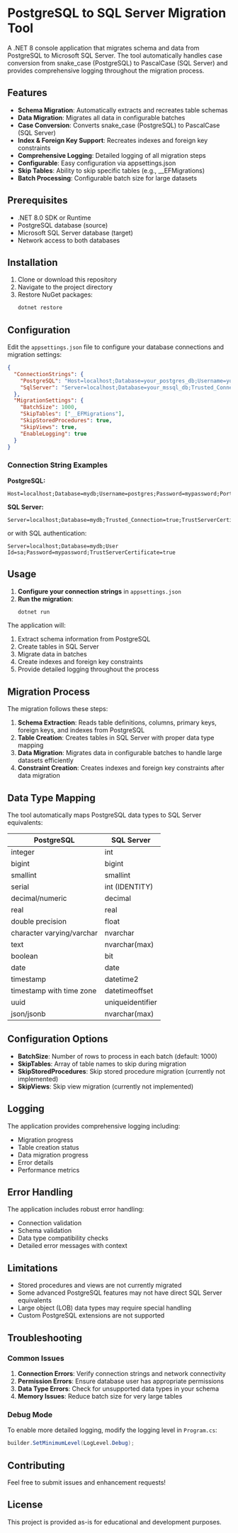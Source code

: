 # PostgreSQL to SQL Server Migration Tool

A .NET 8 console application that migrates schema and data from PostgreSQL to Microsoft SQL Server. The tool automatically handles case conversion from snake_case (PostgreSQL) to PascalCase (SQL Server) and provides comprehensive logging throughout the migration process.

## Features

- **Schema Migration**: Automatically extracts and recreates table schemas
- **Data Migration**: Migrates all data in configurable batches
- **Case Conversion**: Converts snake_case (PostgreSQL) to PascalCase (SQL Server)
- **Index & Foreign Key Support**: Recreates indexes and foreign key constraints
- **Comprehensive Logging**: Detailed logging of all migration steps
- **Configurable**: Easy configuration via appsettings.json
- **Skip Tables**: Ability to skip specific tables (e.g., __EFMigrations)
- **Batch Processing**: Configurable batch size for large datasets

## Prerequisites

- .NET 8.0 SDK or Runtime
- PostgreSQL database (source)
- Microsoft SQL Server database (target)
- Network access to both databases

## Installation

1. Clone or download this repository
2. Navigate to the project directory
3. Restore NuGet packages:
   ```bash
   dotnet restore
   ```

## Configuration

Edit the `appsettings.json` file to configure your database connections and migration settings:

```json
{
  "ConnectionStrings": {
    "PostgreSQL": "Host=localhost;Database=your_postgres_db;Username=your_username;Password=your_password",
    "SqlServer": "Server=localhost;Database=your_mssql_db;Trusted_Connection=true;TrustServerCertificate=true"
  },
  "MigrationSettings": {
    "BatchSize": 1000,
    "SkipTables": ["__EFMigrations"],
    "SkipStoredProcedures": true,
    "SkipViews": true,
    "EnableLogging": true
  }
}
```

### Connection String Examples

**PostgreSQL:**
```
Host=localhost;Database=mydb;Username=postgres;Password=mypassword;Port=5432
```

**SQL Server:**
```
Server=localhost;Database=mydb;Trusted_Connection=true;TrustServerCertificate=true
```
or with SQL authentication:
```
Server=localhost;Database=mydb;User Id=sa;Password=mypassword;TrustServerCertificate=true
```

## Usage

1. **Configure your connection strings** in `appsettings.json`
2. **Run the migration**:
   ```bash
   dotnet run
   ```

The application will:
1. Extract schema information from PostgreSQL
2. Create tables in SQL Server
3. Migrate data in batches
4. Create indexes and foreign key constraints
5. Provide detailed logging throughout the process

## Migration Process

The migration follows these steps:

1. **Schema Extraction**: Reads table definitions, columns, primary keys, foreign keys, and indexes from PostgreSQL
2. **Table Creation**: Creates tables in SQL Server with proper data type mapping
3. **Data Migration**: Migrates data in configurable batches to handle large datasets efficiently
4. **Constraint Creation**: Creates indexes and foreign key constraints after data migration

## Data Type Mapping

The tool automatically maps PostgreSQL data types to SQL Server equivalents:

| PostgreSQL | SQL Server |
|------------|------------|
| integer | int |
| bigint | bigint |
| smallint | smallint |
| serial | int (IDENTITY) |
| decimal/numeric | decimal |
| real | real |
| double precision | float |
| character varying/varchar | nvarchar |
| text | nvarchar(max) |
| boolean | bit |
| date | date |
| timestamp | datetime2 |
| timestamp with time zone | datetimeoffset |
| uuid | uniqueidentifier |
| json/jsonb | nvarchar(max) |

## Configuration Options

- **BatchSize**: Number of rows to process in each batch (default: 1000)
- **SkipTables**: Array of table names to skip during migration
- **SkipStoredProcedures**: Skip stored procedure migration (currently not implemented)
- **SkipViews**: Skip view migration (currently not implemented)

## Logging

The application provides comprehensive logging including:
- Migration progress
- Table creation status
- Data migration progress
- Error details
- Performance metrics

## Error Handling

The application includes robust error handling:
- Connection validation
- Schema validation
- Data type compatibility checks
- Detailed error messages with context

## Limitations

- Stored procedures and views are not currently migrated
- Some advanced PostgreSQL features may not have direct SQL Server equivalents
- Large object (LOB) data types may require special handling
- Custom PostgreSQL extensions are not supported

## Troubleshooting

### Common Issues

1. **Connection Errors**: Verify connection strings and network connectivity
2. **Permission Errors**: Ensure database user has appropriate permissions
3. **Data Type Errors**: Check for unsupported data types in your schema
4. **Memory Issues**: Reduce batch size for very large tables

### Debug Mode

To enable more detailed logging, modify the logging level in `Program.cs`:

```csharp
builder.SetMinimumLevel(LogLevel.Debug);
```

## Contributing

Feel free to submit issues and enhancement requests!

## License

This project is provided as-is for educational and development purposes. 